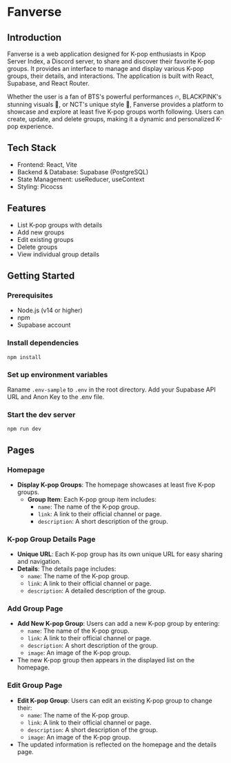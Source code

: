 # Fanverse

## Introduction
Fanverse is a web application designed for K-pop enthusiasts in Kpop Server Index, a Discord server, to share and discover their favorite K-pop groups. It provides an interface to manage and display various K-pop groups, their details, and interactions. The application is built with React, Supabase, and React Router.

Whether the user is a fan of BTS's powerful performances 🔥, BLACKPINK's stunning visuals 🌸, or NCT's unique style 💚, Fanverse provides a platform to showcase and explore at least five K-pop groups worth following. Users can create, update, and delete groups, making it a dynamic and personalized K-pop experience.

## Tech Stack
- Frontend: React, Vite
- Backend & Database: Supabase (PostgreSQL)
- State Management: useReducer, useContext
- Styling: Picocss

## Features
- List K-pop groups with details
- Add new groups
- Edit existing groups
- Delete groups
- View individual group details

## Getting Started
### Prerequisites
- Node.js (v14 or higher)
- npm
- Supabase account

### Install dependencies
```
npm install
```

### Set up environment variables
Raname `.env-sample` to `.env` in the root directory.
Add your Supabase API URL and Anon Key to the .env file.

### Start the dev server
```
npm run dev
```

## Pages
### Homepage
- **Display K-pop Groups**: The homepage showcases at least five K-pop groups.
  - **Group Item**: Each K-pop group item includes:
    - `name`: The name of the K-pop group.
    - `link`: A link to their official channel or page.
    - `description`: A short description of the group.

### K-pop Group Details Page
- **Unique URL**: Each K-pop group has its own unique URL for easy sharing and navigation.
- **Details**: The details page includes:
  - `name`: The name of the K-pop group.
  - `link`: A link to their official channel or page.
  - `description`: A detailed description of the group.

### Add Group Page
- **Add New K-pop Group**: Users can add a new K-pop group by entering:
  - `name`: The name of the K-pop group.
  - `link`: A link to their official channel or page.
  - `description`: A short description of the group.
  - `image`: An image of the K-pop group.
- The new K-pop group then appears in the displayed list on the homepage.

### Edit Group Page
- **Edit K-pop Group**: Users can edit an existing K-pop group to change their:
  - `name`: The name of the K-pop group.
  - `link`: A link to their official channel or page.
  - `description`: A short description of the group.
  - `image`: An image of the K-pop group.
- The updated information is reflected on the homepage and the details page.
